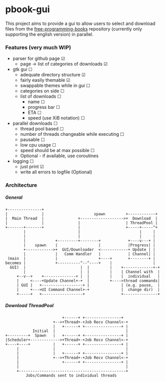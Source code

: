 # pbook-gui

This project aims to provide a gui to allow users to select and download files from the [free-programming-books](https://github.com/vhf/free-programming-books) repository (currently only supporting the english version) in parallel.

### Features (very much WIP)
- parser for github page ☑
    - page -> list of categories of downloads ☑
- gtk gui ☐
    - adequate directory structure ☑
    - fairly easily themable ☑
    - swappable themes while in gui ☐
    - categories on side ☐
    - list of downloads ☐
        - name ☐
        - progress bar ☐
        - ETA ☐
        - speed (use XiB notation) ☐
- parallel downloads ☐
    - thread pool based ☐
    - number of threads changeable while executing ☐
    - pausable ☐
    - low cpu usage ☐
    - speed should be at max possible ☐
    - Optional - if available, use coroutines
- logging ☐
    - just print ☑
    - write all errors to logfile (Optional)

### Architecture

##### General
```
+---------------+
|               |                      spawn         +------------+
|  Main Thread  |               +------------------->+  Download  |
|               |               |                    | ThreadPool |
+-------+-------+               |                    +-----+-----^+
        |                       |                          |     |
        |                       |                          |     |
        |             +---------+--------+            +----v---+ |
        |    spawn    |                  |            |Progress| |
        +------------>+  GUI/Downloader  <------------+ Update | |
        |             |   Comm Handler   |            | Channel| |
 (main  |             |                  +----+       +--------+ |
becomes |             +----------^--^----+    |                  |
  GUI)  |                        |  |         |    +-------------+-+
        |                        |  |         |    | Channel with  |
     +--v--+    +--------------+ |  |         |    |  individual   |
     |     <----+Update Channel+-+  |         +---->thread commands|
     | GUI |   +------------------+ |              | (e.g. pause,  |
     |     +--->UI Command Channel+-+              |  change dir)  |
     +-----+   +------------------+                +---------------+
```
##### Download ThreadPool
```
                         +------+ +----------------+
                     +-->+Thread+-+Job Recv Channel<-+
                     |   +------+ +----------------+ |
            Initial  |                               |
+---------+  Spawn   |   +------+ +----------------+ |
|Scheduler+------------->+Thread+-+Job Recv Channel<-+
+----+----+          |   +------+ +----------------+ |
     |               |                               |
     |               |   +------+ +----------------+ |
     |               +-->+Thread+-+Job Recv Channel<-+
     |                   +------+ +----------------+ |
     |                                               |
     +-----------------------------------------------+
         Jobs/Commands sent to individual threads

```

<!--  ☐
 ☑-->
<!--
* enabled enum ->
	* Enabled(progressamnt) -> on download check if progressamnt is 100 -> do not redownload
	* Disabled
* Have a download struct
	* title
	* url
	* enabled enum
* Main gui thread:
	* HashMap<threadid, download struct> -> shared between all threads via arc<mutex>
	* Download progress updater updates the main hashmap
	* Gui thread just reads the hashmap and renders accordingly
* Ideally have main gui be easily modifiable for uses other than pdfs
	* Split up window sections/tabs
		1. pdf chooser/browser
		2. ongoing downloads -> should easy be able to be repurposed for similar tasks
* Threadpool for downloads -> main gui thread distributes work
	* max 4 parallel downloads/maximum os threads -> whichever is smaller
	* threadpool is Hashmap<thread, bool> (bool is whether working or not)
	* Check for open threads on each gui update loop

* Have gtktheme file that specifies a gtk theme, on start read and then combine with gtk.css and then parse -- use main git branch for feature
-->
